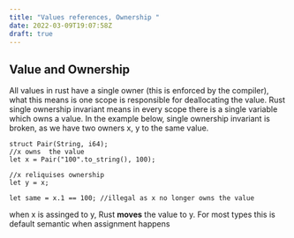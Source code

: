 ```yaml
---
title: "Values references, Ownership "
date: 2022-03-09T19:07:58Z
draft: true
---
```


## Value and Ownership
All values in rust have a single owner (this is enforced  by the compiler), what this means is one scope is responsible for deallocating the value.
Rust single ownership invariant means in every scope there is a single variable which owns
a value.
In the example below, single ownership invariant is broken, as we have two owners x, y to the same value.   

```
struct Pair(String, i64);
//x owns  the value 
let x = Pair("100".to_string(), 100);

//x reliquises ownership  
let y = x;

let same = x.1 == 100; //illegal as x no longer owns the value
```
when x is assinged to y, Rust **moves** the value to y. 
For most types this is default semantic when assignment happens



